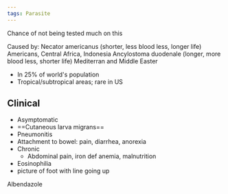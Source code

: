 ```yaml
---
tags: Parasite
---
```

Chance of not being tested much on this

Caused by:
	Necator americanus (shorter, less blood less, longer life)
		Americans, Central Africa, Indonesia
	Ancylostoma duodenale (longer, more blood less, shorter life)
		Mediterran and Middle Easter
- In 25% of world's population
- Tropical/subtropical areas; rare in US

## Clinical 
- Asymptomatic
- ==Cutaneous larva migrans==
- Pneumonitis
- Attachment to bowel: pain, diarrhea, anorexia
- Chronic
	- Abdominal pain, iron def anemia, malnutrition
- Eosinophilia
- picture of foot with line going up

Albendazole